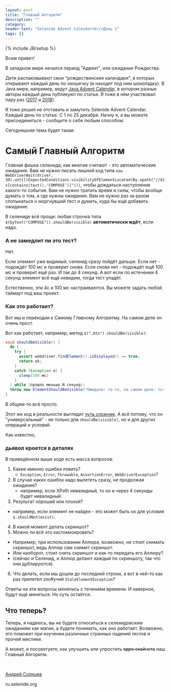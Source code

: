 ```yaml
---
layout: post
title: "Главный Алгоритм"
description: ""
category:
header-text: "Selenide Advent Calendar<br/>День 1"
tags: []
---
```

{% include JB/setup %}

Всем привет!

В западном мире начался период "Адвент", или ожидание Рождества. 

Дети распаковывают свои "рождественские календари", в которых открывают каждый день по окошечку (и находят под ним шоколадку).
В Java мире, например, ведут [Java Advent Calendar](https://www.javaadvent.com/), в котором разные авторы каждый день публикуют по статье. 
Я тоже в нём участвовал пару раз ([2017](https://www.javaadvent.com/2017/12/flaky-tests.html) и 
[2018](https://www.javaadvent.com/2018/12/wtf-connection-pools.html)).

Я тоже решил не отставать и замутить Selenide Advent Calendar. Каждый день по статье. С 1 по 25 декабря. 
Начну я, а вы можете присоединиться - сообщите о себе любым способом. 

Сегодняшняя тема будет такая:

# Самый Главный Алгоритм

Главная фишка селенида, как многие считают - это автоматические ожидания. 
Вам не нужно писать лишний код типа `new WebDriverWait(driver, 30).until(ExpectedConditions.visibilityOfElementLocated(By.xpath("//div[contains(text(),'COMPOSE')]")))`, чтобы дождаться наступления какого-то события.
Вам не нужно тратить время и силы, чтобы вообще думать о том, а где нужны ожидания.
Вам не нужно раз за разом спотыкаться о моргнувший тест и думать, куда бы ещё добавить ожидание. 
 
В селениде всё проще: любая строчка типа `$(byText("COMPOSE")).shouldBe(visible)` **автоматически ждёт**, если надо. 

### А не замедлит ли это тест?

Нет. 

Если элемент уже видимый, селенид сразу пойдёт дальше. 
Если нет - подождёт 100 мс и проверит снова. Если снова нет - подождёт ещё 100 мс и проверит ещё раз. И так до 4 секунд.
А вот если по истечении 4 секунд элемент всё ещё невидим, тогда тест упадёт. 

Естественно, эти 4с и 100 мс настраиваются. Вы можете задать любой таймаут под ваш проект.

### Как это работает?

Вот мы и переходии к Самому Главному Алгоритму. На самом деле он очень прост. 

Вот как работает, например, метод `$(".btn").shouldBe(visible)`:

```java
void shouldBeVisible() {
  do {
    try {
      assert webdriver.findElement().isDisplayed() == true;
      return ok;
    }
    catch (Exception e) {
      sleep(100 мс)
    }
  } while (прошло меньше N секунд);
  throw new ElementShouldBeVisible("Ожидали: то-то, на самом деле: то-то");  // тут ещё сделать скриншот.
}
```  

В общем-то всё просто. 

Этот же код в реальности выглядит [чуть сложнее](https://github.com/selenide/selenide/blob/master/src/main/java/com/codeborne/selenide/impl/WebElementSource.java#L44).
А всё потому, что он "универсальный" - не только для `shouldBe(visible)`, но и для других операций и условий.

Как известно, 
### дьявол кроется в деталях 

В приведённом выше коде есть масса вопросов:

1. Какие именно ошибки ловить?
   * `Exception`, `Error`, `Throwable`, `AssertionError`, `WebDriverException`? 
2. В случае каких ошибок надо вылететь сразу, не продолжая ожидание?
   * например, если XPath невалидный, то он и через 4 секунды будет невалидный.
3. Результат хороший или плохой?
  * например, если элемент не найден - это может быть ок для условия `$.shouldNot(exist)`.
4. В какой момент делать скриншот?
5. Можно ли всё это кастомизировать?
  * Например, при использовании Аллюра, возможно, не стоит снимать скриншот, ведь Аллюр сам снимет скриншот. 
  * Или наоборот, стоит снять скриншот и как-то передать его Аллюру?
  * (сейчас и Селенид, и Аллюр делают каждый по скриншоту, так что они дублируются)
6. Что делать, если мы дошли до последней строки, а вот в ней-то как раз прилетел зло#учий `StaleElementException`?

Ответы на эти вопросы менялись с течением времени. И наверное, будут ещё меняться. 
Но суть остаётся. 

## Что теперь?
Теперь, я надеюсь, вы не будете относиться к селенидовским ожиданиям как магии, а будете понимать, как оно работает.
Возможно, это поможет при изучении различных странных падений тестов и прочей мистики. 

А может, и посоветуете, как улучшить или упростить <s>ядро скайнета</s> наш Главный Алгоритм. 

<br>

[Андрей Солнцев](http://asolntsev.github.io/)

ru.selenide.org
